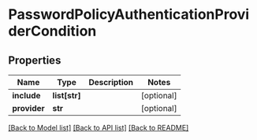 # PasswordPolicyAuthenticationProviderCondition

## Properties
Name | Type | Description | Notes
------------ | ------------- | ------------- | -------------
**include** | **list[str]** |  | [optional] 
**provider** | **str** |  | [optional] 

[[Back to Model list]](../README.md#documentation-for-models) [[Back to API list]](../README.md#documentation-for-api-endpoints) [[Back to README]](../README.md)

